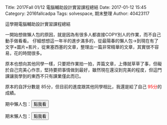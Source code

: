 Title: 2017Fall 01/12 電腦輔助設計實習課程總結
Date: 2017-01-12 15:45
Category: 2016fallcadpa
Tags: solvespace, 期末整理
Author: 40423117

這學期電腦輔助設計實習課程總結

<!-- PELICAN_END_SUMMARY -->

一開始想做懶人包的原因，就是因為有很多人都直接COPY別人的作業，而不自己動手做看看。
仔細想想這一年半的進步滿多的，從最陽春的懶人包→到現在有了文字+圖片+影片，從東塞西塞的文章，整理出一篇非常精華的文章，其實很不容易，花的時間很多。

原本也想向其他同學一樣，只要把作業拍一拍，弄篇文章，上傳就草草了事，但礙於自己完美心作祟，堅持要把事情做到最好，雖然現在還沒到完美的程度，但這門課讓我學到的東西不只有課業僅此而已。

原本的自評分數是 85分，但目前的進度跟其他同學相比，我還是給了自己 <font color="#FF0000">95分</font>的成績。


期中懶人包：<a href="https://40423117.github.io/2016fallcadp_hw/blog/LazyPackage2016.html"><button type="button" class="btn btn-primary btn-xs">點我看</button></a>

期末懶人包：<a href="https://40423117.github.io/2016fallcadp_hw/blog/lan-ren-bao-qi-zhong-hou-dao-qi-mo-qian-yao-zuo-de-shi.html"><button type="button" class="btn btn-primary btn-xs">點我看 </button></a>

